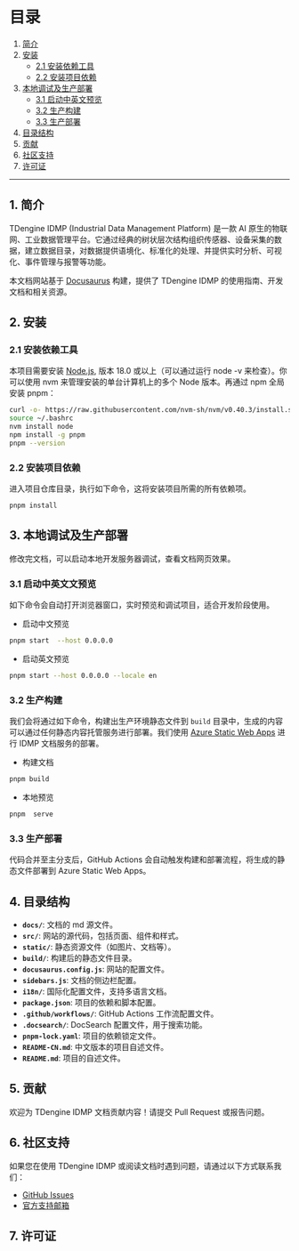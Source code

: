 # 目录

1. [简介](#1-简介)
2. [安装](#2-安装)
    - [2.1 安装依赖工具](#21-安装依赖工具)
    - [2.2 安装项目依赖](#22-安装项目依赖)
3. [本地调试及生产部署](#3-本地调试及生产部署)
    - [3.1 启动中英文预览](#31-启动中英文预览)
    - [3.2 生产构建](#32-生产构建)
    - [3.3 生产部署](#33-生产部署)
4. [目录结构](#4-目录结构)
5. [贡献](#5-贡献)
6. [社区支持](#6-社区支持)
7. [许可证](#7-许可证)

---

## 1. 简介

TDengine IDMP (Industrial Data Management Platform) 是一款 AI 原生的物联网、工业数据管理平台。它通过经典的树状层次结构组织传感器、设备采集的数据，建立数据目录，对数据提供语境化、标准化的处理、并提供实时分析、可视化、事件管理与报警等功能。

本文档网站基于 [Docusaurus](https://docusaurus.io/) 构建，提供了 TDengine IDMP 的使用指南、开发文档和相关资源。

## 2. 安装

### 2.1 安装依赖工具
本项目需要安装 [Node.js](https://nodejs.org/), 版本 18.0 或以上（可以通过运行 node -v 来检查）。你可以使用 nvm 来管理安装的单台计算机上的多个 Node 版本。再通过 npm 全局安装 pnpm：

```bash
curl -o- https://raw.githubusercontent.com/nvm-sh/nvm/v0.40.3/install.sh | bash
source ~/.bashrc
nvm install node
npm install -g pnpm
pnpm --version
```

### 2.2 安装项目依赖
进入项目仓库目录，执行如下命令，这将安装项目所需的所有依赖项。
```bash
pnpm install  
```

##  3. 本地调试及生产部署
修改完文档，可以启动本地开发服务器调试，查看文档网页效果。

### 3.1 启动中英文文预览
如下命令会自动打开浏览器窗口，实时预览和调试项目，适合开发阶段使用。

* 启动中文预览

```bash
pnpm start  --host 0.0.0.0
```
* 启动英文预览

```bash
pnpm start --host 0.0.0.0 --locale en
```

### 3.2 生产构建
我们会将通过如下命令，构建出生产环境静态文件到 `build` 目录中，生成的内容可以通过任何静态内容托管服务进行部署。我们使用 [Azure Static Web Apps](https://azure.microsoft.com/en-us/services/app-service/static/) 进行 IDMP 文档服务的部署。

* 构建文档

```bash
pnpm build
```
* 本地预览

```bash
pnpm  serve 
```

### 3.3 生产部署
代码合并至主分支后，GitHub Actions 会自动触发构建和部署流程，将生成的静态文件部署到 Azure Static Web Apps。

## 4. 目录结构

- **`docs/`**: 文档的 md 源文件。
- **`src/`**: 网站的源代码，包括页面、组件和样式。
- **`static/`**: 静态资源文件（如图片、文档等）。
- **`build/`**: 构建后的静态文件目录。
- **`docusaurus.config.js`**: 网站的配置文件。
- **`sidebars.js`**: 文档的侧边栏配置。
- **`i18n/`**: 国际化配置文件，支持多语言文档。
- **`package.json`**: 项目的依赖和脚本配置。
- **`.github/workflows/`**: GitHub Actions 工作流配置文件。
- **`.docsearch/`**: DocSearch 配置文件，用于搜索功能。
- **`pnpm-lock.yaml`**: 项目的依赖锁定文件。
- **`README-CN.md`**: 中文版本的项目自述文件。
- **`README.md`**: 项目的自述文件。


## 5. 贡献

欢迎为 TDengine IDMP 文档贡献内容！请提交 Pull Request 或报告问题。

## 6. 社区支持

如果您在使用 TDengine IDMP 或阅读文档时遇到问题，请通过以下方式联系我们：
- [GitHub Issues](https://github.com/taosdata/tdengine-idmp-docs/issues)
- [官方支持邮箱](mailto:it@taosdata.com)

## 7. 许可证
